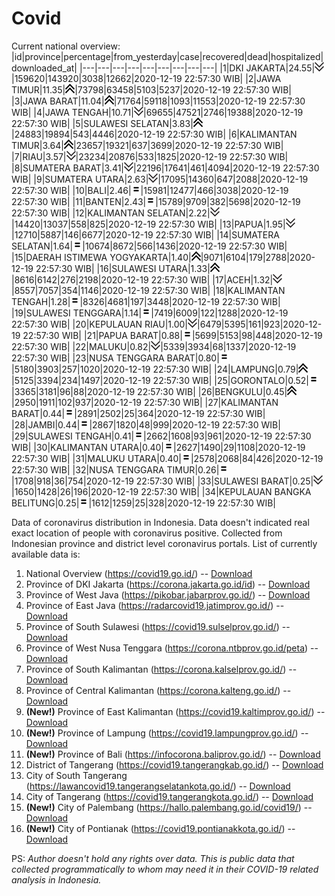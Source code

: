 # Covid
Current national overview:
|id|province|percentage|from_yesterday|case|recovered|dead|hospitalized|downloaded_at|
|---|---|---|---|---|---|---|---|---|
|1|DKI JAKARTA|24.55|![down](https://github.com/ariefrachmannn/covid/raw/master/img/rsz_down.png)|159620|143920|3038|12662|2020-12-19 22:57:30 WIB|
|2|JAWA TIMUR|11.35|![up](https://github.com/ariefrachmannn/covid/raw/master/img/rsz_img_186982.png)|73798|63458|5103|5237|2020-12-19 22:57:30 WIB|
|3|JAWA BARAT|11.04|![up](https://github.com/ariefrachmannn/covid/raw/master/img/rsz_img_186982.png)|71764|59118|1093|11553|2020-12-19 22:57:30 WIB|
|4|JAWA TENGAH|10.71|![down](https://github.com/ariefrachmannn/covid/raw/master/img/rsz_down.png)|69655|47521|2746|19388|2020-12-19 22:57:30 WIB|
|5|SULAWESI SELATAN|3.83|![up](https://github.com/ariefrachmannn/covid/raw/master/img/rsz_img_186982.png)|24883|19894|543|4446|2020-12-19 22:57:30 WIB|
|6|KALIMANTAN TIMUR|3.64|![up](https://github.com/ariefrachmannn/covid/raw/master/img/rsz_img_186982.png)|23657|19321|637|3699|2020-12-19 22:57:30 WIB|
|7|RIAU|3.57|![down](https://github.com/ariefrachmannn/covid/raw/master/img/rsz_down.png)|23234|20876|533|1825|2020-12-19 22:57:30 WIB|
|8|SUMATERA BARAT|3.41|![down](https://github.com/ariefrachmannn/covid/raw/master/img/rsz_down.png)|22196|17641|461|4094|2020-12-19 22:57:30 WIB|
|9|SUMATERA UTARA|2.63|![down](https://github.com/ariefrachmannn/covid/raw/master/img/rsz_down.png)|17095|14360|647|2088|2020-12-19 22:57:30 WIB|
|10|BALI|2.46|![equal](https://github.com/ariefrachmannn/covid/raw/master/img/rsz_equal.png)|15981|12477|466|3038|2020-12-19 22:57:30 WIB|
|11|BANTEN|2.43|![equal](https://github.com/ariefrachmannn/covid/raw/master/img/rsz_equal.png)|15789|9709|382|5698|2020-12-19 22:57:30 WIB|
|12|KALIMANTAN SELATAN|2.22|![down](https://github.com/ariefrachmannn/covid/raw/master/img/rsz_down.png)|14420|13037|558|825|2020-12-19 22:57:30 WIB|
|13|PAPUA|1.95|![down](https://github.com/ariefrachmannn/covid/raw/master/img/rsz_down.png)|12710|5887|146|6677|2020-12-19 22:57:30 WIB|
|14|SUMATERA SELATAN|1.64|![equal](https://github.com/ariefrachmannn/covid/raw/master/img/rsz_equal.png)|10674|8672|566|1436|2020-12-19 22:57:30 WIB|
|15|DAERAH ISTIMEWA YOGYAKARTA|1.40|![up](https://github.com/ariefrachmannn/covid/raw/master/img/rsz_img_186982.png)|9071|6104|179|2788|2020-12-19 22:57:30 WIB|
|16|SULAWESI UTARA|1.33|![up](https://github.com/ariefrachmannn/covid/raw/master/img/rsz_img_186982.png)|8616|6142|276|2198|2020-12-19 22:57:30 WIB|
|17|ACEH|1.32|![down](https://github.com/ariefrachmannn/covid/raw/master/img/rsz_down.png)|8557|7057|354|1146|2020-12-19 22:57:30 WIB|
|18|KALIMANTAN TENGAH|1.28|![equal](https://github.com/ariefrachmannn/covid/raw/master/img/rsz_equal.png)|8326|4681|197|3448|2020-12-19 22:57:30 WIB|
|19|SULAWESI TENGGARA|1.14|![equal](https://github.com/ariefrachmannn/covid/raw/master/img/rsz_equal.png)|7419|6009|122|1288|2020-12-19 22:57:30 WIB|
|20|KEPULAUAN RIAU|1.00|![down](https://github.com/ariefrachmannn/covid/raw/master/img/rsz_down.png)|6479|5395|161|923|2020-12-19 22:57:30 WIB|
|21|PAPUA BARAT|0.88|![equal](https://github.com/ariefrachmannn/covid/raw/master/img/rsz_equal.png)|5699|5153|98|448|2020-12-19 22:57:30 WIB|
|22|MALUKU|0.82|![down](https://github.com/ariefrachmannn/covid/raw/master/img/rsz_down.png)|5339|3934|68|1337|2020-12-19 22:57:30 WIB|
|23|NUSA TENGGARA BARAT|0.80|![equal](https://github.com/ariefrachmannn/covid/raw/master/img/rsz_equal.png)|5180|3903|257|1020|2020-12-19 22:57:30 WIB|
|24|LAMPUNG|0.79|![up](https://github.com/ariefrachmannn/covid/raw/master/img/rsz_img_186982.png)|5125|3394|234|1497|2020-12-19 22:57:30 WIB|
|25|GORONTALO|0.52|![equal](https://github.com/ariefrachmannn/covid/raw/master/img/rsz_equal.png)|3365|3181|96|88|2020-12-19 22:57:30 WIB|
|26|BENGKULU|0.45|![up](https://github.com/ariefrachmannn/covid/raw/master/img/rsz_img_186982.png)|2950|1911|102|937|2020-12-19 22:57:30 WIB|
|27|KALIMANTAN BARAT|0.44|![equal](https://github.com/ariefrachmannn/covid/raw/master/img/rsz_equal.png)|2891|2502|25|364|2020-12-19 22:57:30 WIB|
|28|JAMBI|0.44|![equal](https://github.com/ariefrachmannn/covid/raw/master/img/rsz_equal.png)|2867|1820|48|999|2020-12-19 22:57:30 WIB|
|29|SULAWESI TENGAH|0.41|![equal](https://github.com/ariefrachmannn/covid/raw/master/img/rsz_equal.png)|2662|1608|93|961|2020-12-19 22:57:30 WIB|
|30|KALIMANTAN UTARA|0.40|![equal](https://github.com/ariefrachmannn/covid/raw/master/img/rsz_equal.png)|2627|1490|29|1108|2020-12-19 22:57:30 WIB|
|31|MALUKU UTARA|0.40|![equal](https://github.com/ariefrachmannn/covid/raw/master/img/rsz_equal.png)|2578|2068|84|426|2020-12-19 22:57:30 WIB|
|32|NUSA TENGGARA TIMUR|0.26|![equal](https://github.com/ariefrachmannn/covid/raw/master/img/rsz_equal.png)|1708|918|36|754|2020-12-19 22:57:30 WIB|
|33|SULAWESI BARAT|0.25|![down](https://github.com/ariefrachmannn/covid/raw/master/img/rsz_down.png)|1650|1428|26|196|2020-12-19 22:57:30 WIB|
|34|KEPULAUAN BANGKA BELITUNG|0.25|![equal](https://github.com/ariefrachmannn/covid/raw/master/img/rsz_equal.png)|1612|1259|25|328|2020-12-19 22:57:30 WIB|

Data of coronavirus distribution in Indonesia. Data doesn't indicated real exact location of people with coronavirus positive. Collected from Indonesian province and district level coronavirus portals. List of currently available data is:
1. National Overview (https://covid19.go.id/) -- [Download](https://www.dropbox.com/s/66ly270fw4y76fx/covid_nasional.csv?dl=0)
2. Province of DKI Jakarta (https://corona.jakarta.go.id/id) -- [Download](https://riwayat-file-covid-19-dki-jakarta-jakartagis.hub.arcgis.com/)
3. Province of West Java (https://pikobar.jabarprov.go.id/) -- [Download](https://www.dropbox.com/s/alg0zp60fylq6cn/covid_jabar.csv?dl=0)
4. Province of East Java (https://radarcovid19.jatimprov.go.id/) -- [Download](https://www.dropbox.com/sh/e7vtgcnl4ckbvr4/AADo9UMRDZvrhHn66qTHZOvNa?dl=0)
5. Province of South Sulawesi (https://covid19.sulselprov.go.id/) -- [Download](https://www.dropbox.com/s/z5ek23lwcztj7z7/covid_sulsel.csv?dl=0)
6. Province of West Nusa Tenggara (https://corona.ntbprov.go.id/peta) -- [Download](https://www.dropbox.com/s/4p2k93n42xx0c00/covid_ntb.csv?dl=0)
7. Province of South Kalimantan (https://corona.kalselprov.go.id/) -- [Download](https://www.dropbox.com/sh/7aa2kvz8lb04pzz/AADH1Oj5oFMw2mp-D3JStPRsa?dl=0)
8. Province of Central Kalimantan (https://corona.kalteng.go.id/) -- [Download](https://www.dropbox.com/s/9q01v5r3ys2ozk4/covid_kalteng.csv?dl=0)
9. **(New!)** Province of East Kalimantan (https://covid19.kaltimprov.go.id/) -- [Download](https://www.dropbox.com/sh/qhpxj532nm80goa/AAB6ek_fp1__ieTR0TFQpfIga?dl=0)
10. **(New!)** Province of Lampung (https://covid19.lampungprov.go.id/) -- [Download](https://www.dropbox.com/s/ecuew6oa9kzwqwx/covid_lampung.csv?dl=0)
11. **(New!)** Province of Bali (https://infocorona.baliprov.go.id/) -- [Download](https://www.dropbox.com/sh/iceiwun4ufttmiu/AAC7dSRMpfTjPI1Lfzw-LeCUa?dl=0)
12. District of Tangerang (https://covid19.tangerangkab.go.id/) -- [Download](https://www.dropbox.com/sh/yxovyy6sy5bnz4p/AACZzVHinisKmz8oQWyQJ3nua?dl=0)
13. City of South Tangerang (https://lawancovid19.tangerangselatankota.go.id/) -- [Download](https://www.dropbox.com/s/zlvxo4ivswdzmle/covid_tangsel.csv?dl=0)
14. City of Tangerang (https://covid19.tangerangkota.go.id/) -- [Download](https://www.dropbox.com/s/e53224kvdrpjzy0/covid_tangkot.csv?dl=0)
15. **(New!)** City of Palembang (https://hallo.palembang.go.id/covid19/) -- [Download](https://www.dropbox.com/sh/oj17bhwhlpjht9e/AABZEG-OiaSaFvikATDx6coEa?dl=0)
16. **(New!)** City of Pontianak (https://covid19.pontianakkota.go.id/) -- [Download](https://www.dropbox.com/sh/66if3y4ly51j4sh/AADQ-zwLGa7Kz4ZzJgDw2-3na?dl=0)

PS: *Author doesn't hold any rights over data. This is public data that collected programmatically to whom may need it in their COVID-19 related analysis in Indonesia.*
